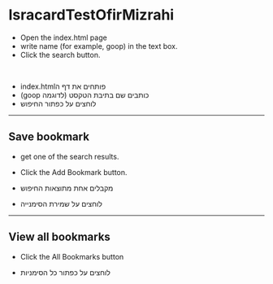 # IsracardTestOfirMizrahi

* Open the index.html page
* write name (for example, goop) in the text box.
* Click the search button.

<br/>

* index.htmlפותחים את דף ה
* (goop כותבים שם בתיבת הטקסט (לדוגמה 
* לוחצים על כפתור החיפוש

------------------------------------------

## Save bookmark

* get one of the search results.
* Click the Add Bookmark button.


* מקבלים אחת מתוצאות החיפוש
* לוחצים על שמירת הסימנייה

----------------------------------------

## View all bookmarks

* Click the All Bookmarks button

* לוחצים על כפתור כל הסימניות 
